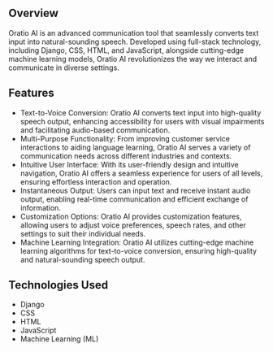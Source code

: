 ## Overview

Oratio AI is an advanced communication tool that seamlessly converts text input into natural-sounding speech. Developed using full-stack technology, including Django, CSS, HTML, and JavaScript, alongside cutting-edge machine learning models, Oratio AI revolutionizes the way we interact and communicate in diverse settings.

## Features

- Text-to-Voice Conversion: Oratio AI converts text input into high-quality speech output, enhancing accessibility for users with visual impairments and facilitating audio-based communication.
- Multi-Purpose Functionality: From improving customer service interactions to aiding language learning, Oratio AI serves a variety of communication needs across different industries and contexts.
- Intuitive User Interface: With its user-friendly design and intuitive navigation, Oratio AI offers a seamless experience for users of all levels, ensuring effortless interaction and operation.
- Instantaneous Output: Users can input text and receive instant audio output, enabling real-time communication and efficient exchange of information.
- Customization Options: Oratio AI provides customization features, allowing users to adjust voice preferences, speech rates, and other settings to suit their individual needs.
- Machine Learning Integration: Oratio AI utilizes cutting-edge machine learning algorithms for text-to-voice conversion, ensuring high-quality and natural-sounding speech output.

## Technologies Used

- Django
- CSS
- HTML
- JavaScript
- Machine Learning (ML)
